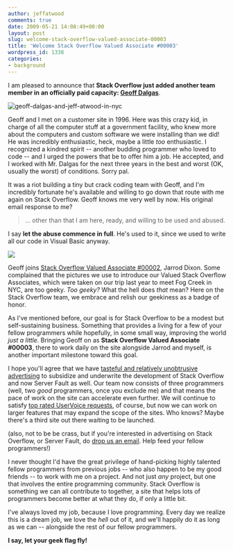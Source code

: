 ```yaml
---
author: jeffatwood
comments: true
date: 2009-05-21 14:08:49+00:00
layout: post
slug: welcome-stack-overflow-valued-associate-00003
title: 'Welcome Stack Overflow Valued Associate #00003'
wordpress_id: 1338
categories:
- background
---
```



I am pleased to announce that **Stack Overflow just added another team member in an officially paid capacity: [Geoff Dalgas](http://stackoverflow.com/users/2/geoff-dalgas)**.



![geoff-dalgas-and-jeff-atwood-in-nyc](http://blog.stackoverflow.com/wp-content/uploads/geoff-dalgas-and-jeff-atwood-in-nyc.jpg)



Geoff and I met on a customer site in 1996. Here was this crazy kid, in charge of all the computer stuff at a government facility, who knew more about the computers and custom software we were installing than we did! He was incredibly enthusiastic, heck, maybe a little _too_ enthusiastic. I recognized a kindred spirit -- another budding programmer who loved to code -- and I urged the powers that be to offer him a job. He accepted, and I worked with Mr. Dalgas for the next three years in the best and worst (OK, usually the worst) of conditions. Sorry pal.



It was a riot building a tiny but crack coding team with Geoff, and I'm incredibly fortunate he's available and willing to go down that route with me again on Stack Overflow. Geoff knows me very well by now. His original email response to me?





<blockquote>
... other than that I am here, ready, and willing to be used and abused. 
</blockquote>





I say **let the abuse commence in full**. He's used to it, since we used to write all our code in Visual Basic anyway.



[![](http://www.ibiblio.org/Dave/Dr-Fun/df200002/df20000210.jpg)](http://www.larry.denenberg.com/Knuth-3-16/visual-basic.html)



Geoff joins [Stack Overflow Valued Associate #00002](http://blog.stackoverflow.com/2009/01/welcome-stack-overflow-valued-associate-00002/), Jarrod Dixon. Some complained that the pictures we use to introduce our Valued Stack Overflow Associates, which were taken on our trip last year to meet Fog Creek in NYC, are too geeky. _Too geeky?_ What the hell does _that_ mean? Here on the Stack Overflow team, we embrace and relish our geekiness as a badge of honor.



As I've mentioned before, our goal is for Stack Overflow to be a modest but self-sustaining business. Something that provides a living for a few of your fellow programmers while hopefully, in some small way, improving the world _just a little_. Bringing Geoff on as **Stack Overflow Valued Associate #00003**, there to work daily on the site alongside Jarrod and myself, is another important milestone toward this goal. 



I hope you'll agree that we have [tasteful and relatively unobtrusive advertising](http://blog.stackoverflow.com/2009/03/responsible-advertising-feed-a-programmer/) to subsidize and underwrite the development of Stack Overflow and now Server Fault as well. Our team now consists of three programmers (well, two _good_ programmers, once you exclude me) and that means the pace of work on the site can accelerate even further. We will continue to satisfy [top rated UserVoice requests](http://stackoverflow.uservoice.com/), of course, but now we can work on larger features that may expand the scope of the sites. Who knows? Maybe there's a third site out there waiting to be launched.



(also, not to be be crass, but if you're interested in advertising on Stack Overflow, or Server Fault, do [drop us an email](mailto:team@stackoverflow.com?subject=advertising%20inquiry). Help feed your fellow programmers!)



I never thought I'd have the great privilege of hand-picking highly talented fellow programmers from previous jobs -- who also happen to be my good friends -- to work with me on a project. And not just _any_ project, but one that involves the entire programming community. Stack Overflow is something we can all contribute to together, a site that helps lots of programmers become better at what they do, if only a little bit.



I've always loved my job, because I love programming. Every day we realize this is a dream job, we love the _hell_ out of it, and we'll happily do it as long as we can -- alongside the rest of our fellow programmers.



**I say, let your geek flag fly!**

